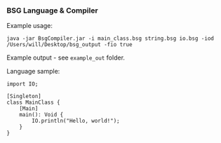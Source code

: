 ### BSG Language & Compiler

Example usage:
```
java -jar BsgCompiler.jar -i main_class.bsg string.bsg io.bsg -iod /Users/will/Desktop/bsg_output -fio true
```

Example output - see `example_out` folder.

Language sample:
```
import IO;

[Singleton]
class MainClass {
    [Main]
    main(): Void {
        IO.println("Hello, world!");
    }
}
```